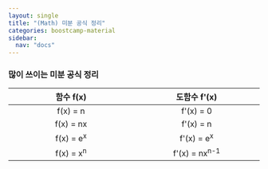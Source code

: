 ```yaml
---
layout: single
title: "(Math) 미분 공식 정리"
categories: boostcamp-material
sidebar:
  nav: "docs"
---
```


<h3>많이 쓰이는 미분 공식 정리</h3>

<table style="text-align: center">
    <thead>
      <th style="text-align: center" width="300px">함수 f(x)</th>
      <th style="text-align: center" width="300px">도함수 f'(x)</th>
    </thead>
  <tbody>
    <tr>
      <td>f(x) = n</td>
      <td>f'(x) = 0</td>
    </tr>
    <tr>
      <td>f(x) = nx</td>
      <td>f'(x) = n</td>
    </tr>
    <tr>
      <td>f(x) = e<sup>x</sup></td>
      <td>f'(x) = e<sup>x</sup></td>
    </tr>
    <tr>
      <td>f(x) = x<sup>n</sup></td>
      <td>f'(x) = nx<sup>n-1</sup></td>
    </tr>
  </tbody>
</table>
